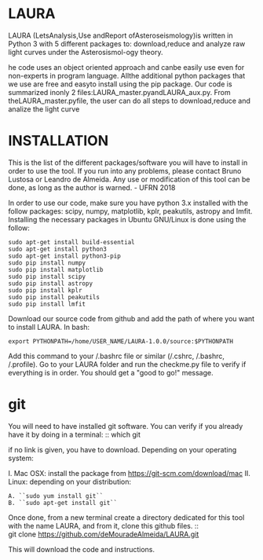 # LAURA
LAURA (LetsAnalysis,Use andReport ofAsteroseismology)is written in Python 3 with 5 different packages to: download,reduce  and  analyze  raw  light  curves  under  the  Asterosismol-ogy theory. 

he code uses an object oriented approach and canbe  easily  use  even  for  non-experts  in  program  language.  Allthe  additional  python  packages  that  we  use  are  free  and  easyto  install  using  the  pip  package.  Our  code  is  summarized  inonly 2 files:LAURA_master.pyandLAURA_aux.py. From theLAURA_master.pyfile, the user can do all steps to download,reduce and analize the light curve


# INSTALLATION

This is the list of the different packages/software you will have to install in order to 
use the tool.
If you run into any problems, please contact Bruno Lustosa or Leandro de Almeida.
Any use or modification of this tool can be done, as long as the author is warned. - UFRN 2018

In order to use our code, make sure you have python 3.x installed with the follow packages:
scipy, numpy, matplotlib, kplr, peakutils, astropy and lmfit. Installing the 
necessary packages in Ubuntu GNU/Linux is done using the follow:


    sudo apt-get install build-essential
    sudo apt-get install python3
    sudo apt-get install python3-pip
    sudo pip install numpy
    sudo pip install matplotlib
    sudo pip install scipy
    sudo pip install astropy
    sudo pip install kplr
    sudo pip install peakutils
    sudo pip install lmfit

Download our source code from github and add the path of where you want to install LAURA. In bash:

    export PYTHONPATH=/home/USER_NAME/LAURA-1.0.0/source:$PYTHONPATH

Add this command to your /.bashrc file or similar (/.cshrc, /.bashrc, /.profile). Go to your
LAURA folder and run the checkme.py file to verify if everything is in order. You should get 
a "good to go!" message.

git
===

You will need to have installed git software. You can verify if you
already have it by doing in a terminal: ::
   which git

if no link is given, you have to download. Depending on your operating system:

I. Mac OSX: install the package from https://git-scm.com/download/mac
II. Linux: depending on your distribution:

    A. ``sudo yum install git``
    B. ``sudo apt-get install git``

Once done, from a new terminal create a directory dedicated for
this tool with the name LAURA, and from it, clone this github files.
::   
   git clone https://github.com/deMouradeAlmeida/LAURA.git

This will download the code and instructions.

